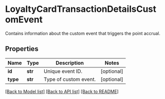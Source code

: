 # LoyaltyCardTransactionDetailsCustomEvent

Contains information about the custom event that triggers the point accrual.

## Properties
Name | Type | Description | Notes
------------ | ------------- | ------------- | -------------
**id** | **str** | Unique event ID. | [optional] 
**type** | **str** | Type of custom event. | [optional] 

[[Back to Model list]](../README.md#documentation-for-models) [[Back to API list]](../README.md#documentation-for-api-endpoints) [[Back to README]](../README.md)


